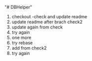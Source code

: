 "# DBHelper"

1. checkout -check and update readme
2. update readme after brach check2
3. update again from check
4. try again
5. one more
6. try rebase
2. add from check2
4. try again
